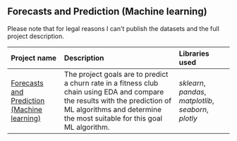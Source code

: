 ## Forecasts and Prediction (Machine learning)

Please note that for legal reasons I can't publish the datasets and the full project description. 

| Project name | Description | Libraries used | 
| :---------------------- | :---------------------- | :---------------------- |
| [Forecasts and Prediction (Machine learning)](https://github.com/vadim-fridman/portfolio-yandex-practicum/edit/master/10_ML_Sklearn_Forcast_And_Prediction__Gym_Chaine_Churn_Rate) | The project goals are to predict a churn rate in a fitness club chain using EDA and compare the results with the prediction of ML algorithms and determine the most suitable for this goal ML algorithm.  | *sklearn*, *pandas*, *matplotlib*, *seaborn*, *plotly*
